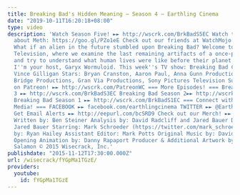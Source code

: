 ```yaml
---
title: Breaking Bad's Hidden Meaning – Season 4 – Earthling Cinema
date: "2019-10-11T16:20:18+08:00"
type: video
description: 'Watch Season Five! ►► http://wscrk.com/BrkBadS5EC Watch the Top 5 Facts
  about Meth: https://goo.gl/PZo1eE Check out our friends at WatchMojo: http://wscrk.com/1Qwadix
  What if an alien in the future stumbled upon Breaking Bad? Welcome to Earthling
  Television, where we examine the last remaining artifacts of a once-proud culture
  and try to understand what human lives were like before their planet was destroyed.
  I''m your host, Garyx Wormuloid. This week''s TV show: Breaking Bad Created by:
  Vince Gilligan Stars: Bryan Cranston, Aaron Paul, Anna Gunn Production Co: High
  Bridge Productions, Gran Via Productions, Sony Pictures Television Support Wisecrack
  on Patreon! ►► http://wscrk.com/PatreonWC === More Episodes! === Breaking Bad Season
  3 ►► http://wscrk.com/BrkBadS3EC Breaking Bad Season 2►► http://wscrk.com/BrkBadS2EC
  Breaking Bad Season 1 ►► http://wscrk.com/BrkBadS1EC === Connect with us on Social
  Media! === FACEBOOK ►► facebook.com/earthlingcinema TWITTER ►► @EarthlingCinema
  Get Email Alerts ►► http://eepurl.com/bcSRD9 Check out our Merch! ►► http://www.wisecrack.co/store
  Written by: Ben Steiner Analysis by: David Radcliff and Jared Bauer Directed by:
  Jared Bauer Starring: Mark Schroeder (https://twitter.com/mark_schroeder) Edited
  by: Ryan Hailey Assistant Editor: Mark Potts Original Music by: David Krystal (http://www.davidkrystalmusic.com)
  Opening Animation by: Danny Rapaport Producer & Additional Artwork by: Jacob S.
  Salamon © 2015 Wisecrack, Inc.'
publishdate: "2015-11-12T17:30:00.000Z"
url: /wisecrack/fYGpMa1TGzE/
providers:
  youtube:
    id: fYGpMa1TGzE
---
```

